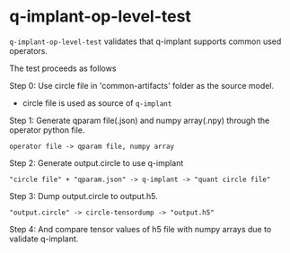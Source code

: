 # q-implant-op-level-test

`q-implant-op-level-test` validates that q-implant supports common used operators.

The test proceeds as follows

Step 0: Use circle file in 'common-artifacts' folder as the source model.
   - circle file is used as source of `q-implant`

Step 1: Generate qparam file(.json) and numpy array(.npy) through the operator python file.
```
operator file -> qparam file, numpy array
```

Step 2: Generate output.circle to use q-implant
```
"circle file" + "qparam.json" -> q-implant -> "quant circle file"
```

Step 3: Dump output.circle to output.h5.
```
"output.circle" -> circle-tensordump -> "output.h5"
```

Step 4: And compare tensor values of h5 file with numpy arrays due to validate q-implant.
